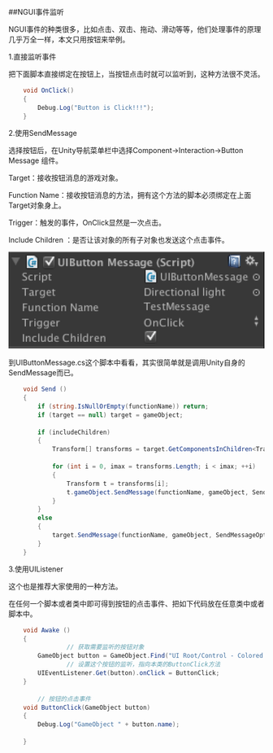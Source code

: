 ##NGUI事件监听

NGUI事件的种类很多，比如点击、双击、拖动、滑动等等，他们处理事件的原理几乎万全一样，本文只用按钮来举例。

1.直接监听事件

把下面脚本直接绑定在按钮上，当按钮点击时就可以监听到，这种方法很不灵活。

```csharp
	void OnClick()
	{
		Debug.Log("Button is Click!!!");
	}
```


2.使用SendMessage

选择按钮后，在Unity导航菜单栏中选择Component->Interaction->Button Message 组件。

Target：接收按钮消息的游戏对象。

Function Name：接收按钮消息的方法，拥有这个方法的脚本必须绑定在上面Target对象身上。

Trigger：触发的事件，OnClick显然是一次点击。

Include Children ：是否让该对象的所有子对象也发送这个点击事件。

![](/assets/屏幕快照-2013-06-24-下午5.28.53.png)

到UIButtonMessage.cs这个脚本中看看，其实很简单就是调用Unity自身的SendMessage而已。

```csharp
	void Send ()
	{
		if (string.IsNullOrEmpty(functionName)) return;
		if (target == null) target = gameObject;
 
		if (includeChildren)
		{
			Transform[] transforms = target.GetComponentsInChildren<Transform>();
 
			for (int i = 0, imax = transforms.Length; i < imax; ++i)
			{
				Transform t = transforms[i];
				t.gameObject.SendMessage(functionName, gameObject, SendMessageOptions.DontRequireReceiver);
			}
		}
		else
		{
			target.SendMessage(functionName, gameObject, SendMessageOptions.DontRequireReceiver);
		}
	}
```

3.使用UIListener

这个也是推荐大家使用的一种方法。

在任何一个脚本或者类中即可得到按钮的点击事件、把如下代码放在任意类中或者脚本中。

```csharp
	void Awake () 
	{	
                // 获取需要监听的按钮对象
		GameObject button = GameObject.Find("UI Root/Control - Colored Button");
                // 设置这个按钮的监听，指向本类的ButtonClick方法
		UIEventListener.Get(button).onClick = ButtonClick;
	}
 
        // 按钮的点击事件
	void ButtonClick(GameObject button)
	{
		Debug.Log("GameObject " + button.name);
 
	}
```
